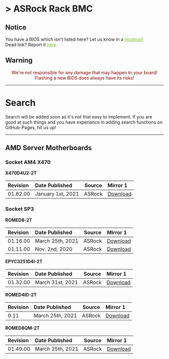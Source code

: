 # > ASRock Rack BMC

## Notice
You have a BIOS which isn't listed here? Let us know in a <a style="color:#79bd28" href="https://www.reddit.com/message/compose?to=%2Fr%2FASRock" target="_blank">modmail!</a>  
Dead link? Report it <a style="color:#79bd28" href="https://forms.gle/ApqAN72vS6sxzFnm7" target="_blank">here</a>  

## Warning
<p style="color:#840000;text-align:center">We're not responsible for any damage that may happen to your board! Flashing a new BIOS does always have its risks!</p>

***
# Search

Search will be added soon as it's not that easy to implement. If you are good at such things and you have experiance in adding search functions on GitHub-Pages, hit us up!

***

## **AMD Server Motherboards**

### **Socket AM4 X470**

**X470D4U2-2T**

Revision|Date Published|Source|Mirror 1
:--|:--|:--:|:--
01.82.00|January 1st, 2021|ASRock|[Download](https://drive.google.com/file/d/1E5_K43vVA3NIlu7hi0-02dve-oNVhj_9/view?usp=sharing)

### **Socket SP3**

**ROMED8-2T**

Revision|Date Published|Source|Mirror 1
:--|:--|:--:|:--
01.16.00|March 25th, 2021|ASRock|[Download](https://drive.google.com/file/d/12oolJxZSZIynamTuaZWGLMZ1ATYtHP5t/view?usp=sharing)
01.11.00|Nov. 2nd, 2020 |ASRock|[Download](https://drive.google.com/file/d/1ns_eyMt8PZqS9VRQrsbnmYzcS9lBbh-y/view?usp=sharing)

**EPYC3251D4I-2T**

Revision|Date Published|Source|Mirror 1
:--|:--|:--:|:--
01.32.00|March 31st, 2021|ASRock|[Download](https://drive.google.com/file/d/12S9G0cLfqEDHCpvfrqX_5OD_ma6MuhTn/view?usp=sharing)

**ROMED4ID-2T**

Revision|Date Published|Source|Mirror 1
:--|:--|:--:|:--
0.11|March 25th, 2021|ASRock|[Download](https://drive.google.com/file/d/1IITYZ8BL1HGiAjtAKQk4e7AbgxmZmtC0/view?usp=sharing)

**ROMED8QM-2T**

Revision|Date Published|Source|Mirror 1
:--|:--|:--:|:--
01.49.00|March 25th, 2021|ASRock|[Download](https://drive.google.com/file/d/16HylOPghVYjSa3TF1cYHuRk3Bml51gkA/view?usp=sharing)